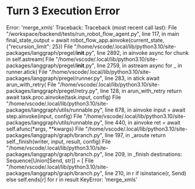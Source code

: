 # Turn 3 Execution Error

Error: 'merge_xmls'
Traceback: Traceback (most recent call last):
  File "/workspace/backend/tests/run_robot_flow_agent.py", line 117, in main
    final_state_output = await robot_flow_app.ainvoke(current_state, {"recursion_limit": 25})
  File "/home/vscode/.local/lib/python3.10/site-packages/langgraph/pregel/__init__.py", line 2892, in ainvoke
    async for chunk in self.astream(
  File "/home/vscode/.local/lib/python3.10/site-packages/langgraph/pregel/__init__.py", line 2759, in astream
    async for _ in runner.atick(
  File "/home/vscode/.local/lib/python3.10/site-packages/langgraph/pregel/runner.py", line 283, in atick
    await arun_with_retry(
  File "/home/vscode/.local/lib/python3.10/site-packages/langgraph/pregel/retry.py", line 128, in arun_with_retry
    return await task.proc.ainvoke(task.input, config)
  File "/home/vscode/.local/lib/python3.10/site-packages/langgraph/utils/runnable.py", line 678, in ainvoke
    input = await step.ainvoke(input, config)
  File "/home/vscode/.local/lib/python3.10/site-packages/langgraph/utils/runnable.py", line 440, in ainvoke
    ret = await self.afunc(*args, **kwargs)
  File "/home/vscode/.local/lib/python3.10/site-packages/langgraph/graph/branch.py", line 197, in _aroute
    return self._finish(writer, input, result, config)
  File "/home/vscode/.local/lib/python3.10/site-packages/langgraph/graph/branch.py", line 209, in _finish
    destinations: Sequence[Union[Send, str]] = [
  File "/home/vscode/.local/lib/python3.10/site-packages/langgraph/graph/branch.py", line 210, in <listcomp>
    r if isinstance(r, Send) else self.ends[r] for r in result
KeyError: 'merge_xmls'
